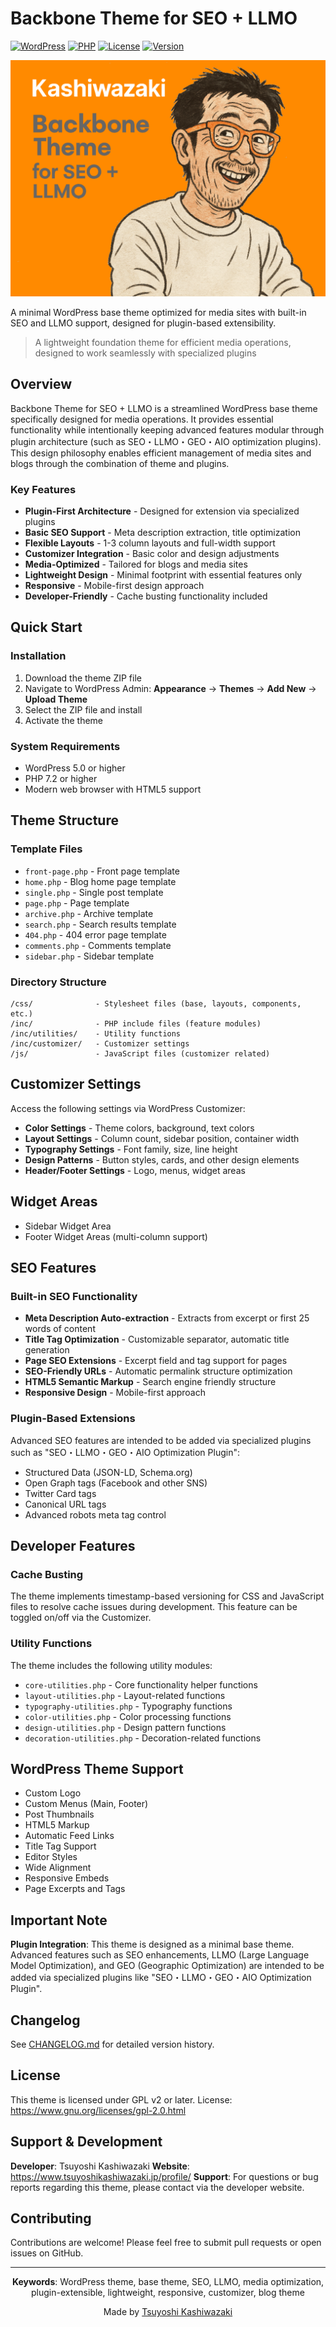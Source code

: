 # Backbone Theme for SEO + LLMO

[![WordPress](https://img.shields.io/badge/WordPress-5.0%2B-blue.svg)](https://wordpress.org/)
[![PHP](https://img.shields.io/badge/PHP-7.2%2B-purple.svg)](https://php.net/)
[![License](https://img.shields.io/badge/License-GPL--2.0--or--later-green.svg)](https://www.gnu.org/licenses/gpl-2.0.html)
[![Version](https://img.shields.io/badge/Version-1.0.11--dev-orange.svg)](https://github.com/TsuyoshiKashiwazaki/wp-theme-backbone-seo-llmo/releases)

![Backbone Theme Screenshot](screenshot.png)

A minimal WordPress base theme optimized for media sites with built-in SEO and LLMO support, designed for plugin-based extensibility.

> A lightweight foundation theme for efficient media operations, designed to work seamlessly with specialized plugins

## Overview

Backbone Theme for SEO + LLMO is a streamlined WordPress base theme specifically designed for media operations. It provides essential functionality while intentionally keeping advanced features modular through plugin architecture (such as SEO・LLMO・GEO・AIO optimization plugins). This design philosophy enables efficient management of media sites and blogs through the combination of theme and plugins.

### Key Features

- **Plugin-First Architecture** - Designed for extension via specialized plugins
- **Basic SEO Support** - Meta description extraction, title optimization
- **Flexible Layouts** - 1-3 column layouts and full-width support
- **Customizer Integration** - Basic color and design adjustments
- **Media-Optimized** - Tailored for blogs and media sites
- **Lightweight Design** - Minimal footprint with essential features only
- **Responsive** - Mobile-first design approach
- **Developer-Friendly** - Cache busting functionality included

## Quick Start

### Installation

1. Download the theme ZIP file
2. Navigate to WordPress Admin: **Appearance** → **Themes** → **Add New** → **Upload Theme**
3. Select the ZIP file and install
4. Activate the theme

### System Requirements

- WordPress 5.0 or higher
- PHP 7.2 or higher
- Modern web browser with HTML5 support

## Theme Structure

### Template Files

- `front-page.php` - Front page template
- `home.php` - Blog home page template
- `single.php` - Single post template
- `page.php` - Page template
- `archive.php` - Archive template
- `search.php` - Search results template
- `404.php` - 404 error page template
- `comments.php` - Comments template
- `sidebar.php` - Sidebar template

### Directory Structure

```
/css/              - Stylesheet files (base, layouts, components, etc.)
/inc/              - PHP include files (feature modules)
/inc/utilities/    - Utility functions
/inc/customizer/   - Customizer settings
/js/               - JavaScript files (customizer related)
```

## Customizer Settings

Access the following settings via WordPress Customizer:

- **Color Settings** - Theme colors, background, text colors
- **Layout Settings** - Column count, sidebar position, container width
- **Typography Settings** - Font family, size, line height
- **Design Patterns** - Button styles, cards, and other design elements
- **Header/Footer Settings** - Logo, menus, widget areas

## Widget Areas

- Sidebar Widget Area
- Footer Widget Areas (multi-column support)

## SEO Features

### Built-in SEO Functionality

- **Meta Description Auto-extraction** - Extracts from excerpt or first 25 words of content
- **Title Tag Optimization** - Customizable separator, automatic title generation
- **Page SEO Extensions** - Excerpt field and tag support for pages
- **SEO-Friendly URLs** - Automatic permalink structure optimization
- **HTML5 Semantic Markup** - Search engine friendly structure
- **Responsive Design** - Mobile-first approach

### Plugin-Based Extensions

Advanced SEO features are intended to be added via specialized plugins such as "SEO・LLMO・GEO・AIO Optimization Plugin":

- Structured Data (JSON-LD, Schema.org)
- Open Graph tags (Facebook and other SNS)
- Twitter Card tags
- Canonical URL tags
- Advanced robots meta tag control

## Developer Features

### Cache Busting

The theme implements timestamp-based versioning for CSS and JavaScript files to resolve cache issues during development. This feature can be toggled on/off via the Customizer.

### Utility Functions

The theme includes the following utility modules:

- `core-utilities.php` - Core functionality helper functions
- `layout-utilities.php` - Layout-related functions
- `typography-utilities.php` - Typography functions
- `color-utilities.php` - Color processing functions
- `design-utilities.php` - Design pattern functions
- `decoration-utilities.php` - Decoration-related functions

## WordPress Theme Support

- Custom Logo
- Custom Menus (Main, Footer)
- Post Thumbnails
- HTML5 Markup
- Automatic Feed Links
- Title Tag Support
- Editor Styles
- Wide Alignment
- Responsive Embeds
- Page Excerpts and Tags

## Important Note

**Plugin Integration**: This theme is designed as a minimal base theme. Advanced features such as SEO enhancements, LLMO (Large Language Model Optimization), and GEO (Geographic Optimization) are intended to be added via specialized plugins like "SEO・LLMO・GEO・AIO Optimization Plugin".

## Changelog

See [CHANGELOG.md](CHANGELOG.md) for detailed version history.

## License

This theme is licensed under GPL v2 or later.
License: https://www.gnu.org/licenses/gpl-2.0.html

## Support & Development

**Developer**: Tsuyoshi Kashiwazaki
**Website**: https://www.tsuyoshikashiwazaki.jp/profile/
**Support**: For questions or bug reports regarding this theme, please contact via the developer website.

## Contributing

Contributions are welcome! Please feel free to submit pull requests or open issues on GitHub.

---

<div align="center">

**Keywords**: WordPress theme, base theme, SEO, LLMO, media optimization, plugin-extensible, lightweight, responsive, customizer, blog theme

Made by [Tsuyoshi Kashiwazaki](https://github.com/TsuyoshiKashiwazaki)

</div>
